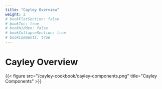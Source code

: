 ```yaml
---
title: "Cayley Overview"
weight: 2
# bookFlatSection: false
# bookToc: true
# bookHidden: false
# bookCollapseSection: true
# bookComments: true
---
```


# Cayley Overview

{{< figure src="/cayley-cookbook/cayley-components.png" title="Cayley Components" >}}


